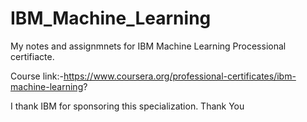 # IBM_Machine_Learning

My notes and assignmnets for IBM Machine Learning Processional certifiacte.

Course link:-https://www.coursera.org/professional-certificates/ibm-machine-learning?

I thank IBM for sponsoring this specialization. Thank You
